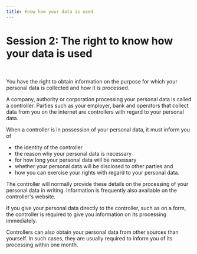```yaml
---
title: Know how your data is used
---
```


# Session 2: The right to know how your data is used
&nbsp;

You have the right to obtain information on the purpose for which your personal data is collected and how it is processed.

A company, authority or corporation processing your personal data is called a controller. Parties such as your employer, bank and operators that collect data from you on the internet are controllers with regard to your personal data.

When a controller is in possession of your personal data, it must inform you of

- the identity of the controller
- the reason why your personal data is necessary
- for how long your personal data will be necessary
- whether your personal data will be disclosed to other parties and
- how you can exercise your rights with regard to your personal data.

The controller will normally provide these details on the processing of your personal data in writing. Information is frequently also available on the controller's website.

If you give your personal data directly to the controller, such as on a form, the controller is required to give you information on its processing immediately.

Controllers can also obtain your personal data from other sources than yourself. In such cases, they are usually required to inform you of its processing within one month.
